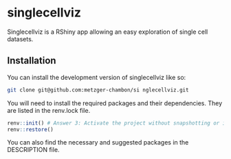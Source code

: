 
<!-- README.md is generated from README.Rmd. Please edit README.Rmd and run devtools::build_readme() to update README.md -->

# singlecellviz

Singlecellviz is a RShiny app allowing an easy exploration of single
cell datasets.

## Installation

You can install the development version of singlecellviz like so:

``` bash
git clone git@github.com:metzger-chambon/si nglecellviz.git
```

You will need to install the required packages and their dependencies.
They are listed in the renv.lock file.

``` r
renv::init() # Answer 3: Activate the project without snapshotting or installing any packages.
renv::restore()
```

You can also find the necessary and suggested packages in the
DESCRIPTION file.
